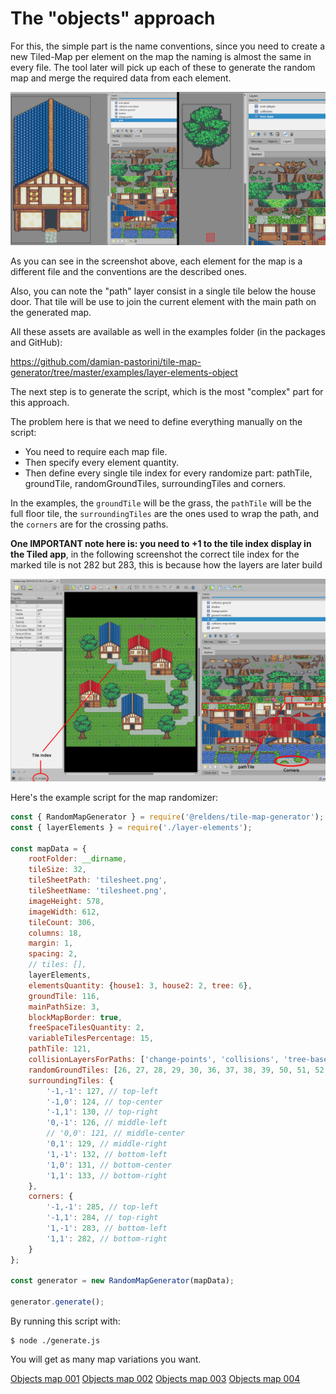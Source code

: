 # The "objects" approach

For this, the simple part is the name conventions, since you need to create a new Tiled-Map per element on the map the naming is almost the same in every file. The tool later will pick up each of these to generate the random map and merge the required data from each element.

![Tile map objects](screenshots/tile-map-objects.jpg)

As you can see in the screenshot above, each element for the map is a different file and the conventions are the described ones.

Also, you can note the "path" layer consist in a single tile below the house door. That tile will be use to join the current element with the main path on the generated map.

All these assets are available as well in the examples folder (in the packages and GitHub):

https://github.com/damian-pastorini/tile-map-generator/tree/master/examples/layer-elements-object

The next step is to generate the script, which is the most "complex" part for this approach.

The problem here is that we need to define everything manually on the script:

- You need to require each map file.
- Then specify every element quantity.
- Then define every single tile index for every randomize part: pathTile, groundTile, randomGroundTiles, surroundingTiles and corners.

In the examples, the `groundTile` will be the grass, the `pathTile` will be the full floor tile, the `surroundingTiles` are the ones used to wrap the path, and the `corners` are for the crossing paths.

**One IMPORTANT note here is: you need to +1 to the tile index display in the Tiled app**, in the following screenshot the correct tile index for the marked tile is not 282 but 283, this is because how the layers are later build


![Objects tiles reference](screenshots/objects-tiles-reference.jpg)

Here's the example script for the map randomizer:

```js
const { RandomMapGenerator } = require('@reldens/tile-map-generator');
const { layerElements } = require('./layer-elements');

const mapData = {
    rootFolder: __dirname,
    tileSize: 32,
    tileSheetPath: 'tilesheet.png',
    tileSheetName: 'tilesheet.png',
    imageHeight: 578,
    imageWidth: 612,
    tileCount: 306,
    columns: 18,
    margin: 1,
    spacing: 2,
    // tiles: [],
    layerElements,
    elementsQuantity: {house1: 3, house2: 2, tree: 6},
    groundTile: 116,
    mainPathSize: 3,
    blockMapBorder: true,
    freeSpaceTilesQuantity: 2,
    variableTilesPercentage: 15,
    pathTile: 121,
    collisionLayersForPaths: ['change-points', 'collisions', 'tree-base'],
    randomGroundTiles: [26, 27, 28, 29, 30, 36, 37, 38, 39, 50, 51, 52, 53],
    surroundingTiles: {
        '-1,-1': 127, // top-left
        '-1,0': 124, // top-center
        '-1,1': 130, // top-right
        '0,-1': 126, // middle-left
        // '0,0': 121, // middle-center
        '0,1': 129, // middle-right
        '1,-1': 132, // bottom-left
        '1,0': 131, // bottom-center
        '1,1': 133, // bottom-right
    },
    corners: {
        '-1,-1': 285, // top-left
        '-1,1': 284, // top-right
        '1,-1': 283, // bottom-left
        '1,1': 282, // bottom-right
    }
};

const generator = new RandomMapGenerator(mapData);

generator.generate();
```

By running this script with:

```
$ node ./generate.js
```

You will get as many map variations you want.

[Objects map 001](screenshots/objects-map-001.png)
[Objects map 002](screenshots/objects-map-002.png)
[Objects map 003](screenshots/objects-map-003.png)
[Objects map 004](screenshots/objects-map-004.png)
